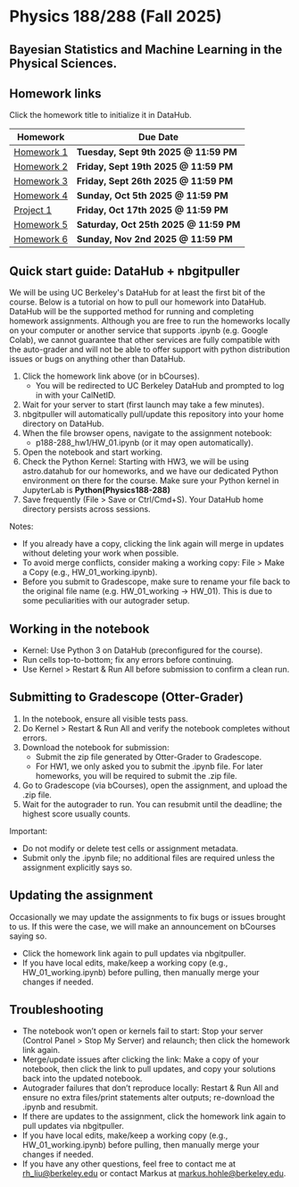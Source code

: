 # Physics 188/288 (Fall 2025) 
## Bayesian Statistics and Machine Learning in the Physical Sciences.

## Homework links

Click the homework title to initialize it in DataHub.

| Homework    | Due Date |
| -------- | ------- |
| [Homework 1](https://datahub.berkeley.edu/hub/user-redirect/git-pull?repo=https%3A%2F%2Fgithub.com%2Frhenryliu%2Fphys188-288_2025_public&branch=main&urlpath=lab%2Ftree%2Fphys188-288_2025_public%2Fp188-288_hw1%2FHW_01.ipynb)  | **Tuesday, Sept 9th 2025 \@ 11:59 PM**    |
| [Homework 2](https://datahub.berkeley.edu/hub/user-redirect/git-pull?repo=https%3A%2F%2Fgithub.com%2Frhenryliu%2Fphys188-288_2025_public&branch=main&urlpath=lab%2Ftree%2Fphys188-288_2025_public%2Fp188-288_hw2) | **Friday, Sept 19th 2025 \@ 11:59 PM**|
| [Homework 3](https://astro.datahub.berkeley.edu/hub/user-redirect/git-pull?repo=https%3A%2F%2Fgithub.com%2Frhenryliu%2Fphys188-288_2025_public&branch=main&urlpath=lab%2Ftree%2Fphys188-288_2025_public%2Fp188-288_hw3) | **Friday, Sept 26th 2025 \@ 11:59 PM**|
| [Homework 4](https://astro.datahub.berkeley.edu/hub/user-redirect/git-pull?repo=https%3A%2F%2Fgithub.com%2Frhenryliu%2Fphys188-288_2025_public&branch=main&urlpath=lab%2Ftree%2Fphys188-288_2025_public%2Fp188-288_hw4) | **Sunday, Oct 5th 2025 \@ 11:59 PM**|
| [Project 1](https://astro.datahub.berkeley.edu/hub/user-redirect/git-pull?repo=https%3A%2F%2Fgithub.com%2Frhenryliu%2Fphys188-288_2025_public&branch=main&urlpath=lab%2Ftree%2Fphys188-288_2025_public%2Fp188-288_project1) | **Friday, Oct 17th 2025 \@ 11:59 PM**|
| [Homework 5](https://astro.datahub.berkeley.edu/hub/user-redirect/git-pull?repo=https%3A%2F%2Fgithub.com%2Frhenryliu%2Fphys188-288_2025_public&branch=main&urlpath=lab%2Ftree%2Fphys188-288_2025_public%2Fp188-288_hw5) | **Saturday, Oct 25th 2025 \@ 11:59 PM** |
| [Homework 6](https://astro.datahub.berkeley.edu/hub/user-redirect/git-pull?repo=https%3A%2F%2Fgithub.com%2Frhenryliu%2Fphys188-288_2025_public&branch=main&urlpath=lab%2Ftree%2Fphys188-288_2025_public%2Fp188-288_hw6) | **Sunday, Nov 2nd 2025 \@ 11:59 PM** |


## Quick start guide: DataHub + nbgitpuller

We will be using UC Berkeley's DataHub for at least the first bit of the course. Below is a tutorial on how to pull our homework into DataHub. DataHub will be the supported method for running and completing homework assignments. Although you are free to run the homeworks locally on your computer or another service that supports .ipynb (e.g. Google Colab), we cannot guarantee that other services are fully compatible with the auto-grader and will not be able to offer support with python distribution issues or bugs on anything other than DataHub.

1) Click the homework link above (or in bCourses).  
   - You will be redirected to UC Berkeley DataHub and prompted to log in with your CalNetID.
2) Wait for your server to start (first launch may take a few minutes).
3) nbgitpuller will automatically pull/update this repository into your home directory on DataHub.
4) When the file browser opens, navigate to the assignment notebook:
   - p188-288_hw1/HW_01.ipynb (or it may open automatically).
5) Open the notebook and start working.
6) Check the Python Kernel: Starting with HW3, we will be using astro.datahub for our homeworks, and we have our dedicated Python environment on there for the course. Make sure your Python kernel in JupyterLab is **Python(Physics188-288)**
7) Save frequently (File > Save or Ctrl/Cmd+S). Your DataHub home directory persists across sessions.

Notes:
- If you already have a copy, clicking the link again will merge in updates without deleting your work when possible.
- To avoid merge conflicts, consider making a working copy: File > Make a Copy (e.g., HW_01_working.ipynb).
- Before you submit to Gradescope, make sure to rename your file back to the original file name (e.g. HW_01_working -> HW_01). This is due to some peculiarities with our autograder setup.

## Working in the notebook

- Kernel: Use Python 3 on DataHub (preconfigured for the course).
- Run cells top-to-bottom; fix any errors before continuing.
- Use Kernel > Restart & Run All before submission to confirm a clean run.

## Submitting to Gradescope (Otter-Grader)

1) In the notebook, ensure all visible tests pass.
2) Do Kernel > Restart & Run All and verify the notebook completes without errors.
3) Download the notebook for submission:
   - Submit the zip file generated by Otter-Grader to Gradescope.
   - For HW1, we only asked you to submit the .ipynb file. For later homeworks, you will be required to submit the .zip file.
4) Go to Gradescope (via bCourses), open the assignment, and upload the .zip file.
5) Wait for the autograder to run. You can resubmit until the deadline; the highest score usually counts.

Important:
- Do not modify or delete test cells or assignment metadata.
- Submit only the .ipynb file; no additional files are required unless the assignment explicitly says so.

## Updating the assignment

Occasionally we may update the assignments to fix bugs or issues brought to us. If this were the case, we will make an announcement on bCourses saying so.

- Click the homework link again to pull updates via nbgitpuller.
- If you have local edits, make/keep a working copy (e.g., HW_01_working.ipynb) before pulling, then manually merge your changes if needed.

## Troubleshooting

- The notebook won’t open or kernels fail to start: Stop your server (Control Panel > Stop My Server) and relaunch; then click the homework link again.
- Merge/update issues after clicking the link: Make a copy of your notebook, then click the link to pull updates, and copy your solutions back into the updated notebook.
- Autograder failures that don’t reproduce locally: Restart & Run All and ensure no extra files/print statements alter outputs; re-download the .ipynb and resubmit.
- If there are updates to the assignment, click the homework link again to pull updates via nbgitpuller.
- If you have local edits, make/keep a working copy (e.g., HW_01_working.ipynb) before pulling, then manually merge your changes if needed.
- If you have any other questions, feel free to contact me at rh_liu@berkeley.edu or contact Markus at markus.hohle@berkeley.edu.
